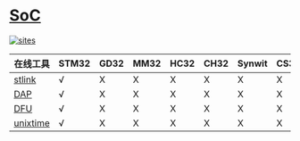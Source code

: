 # [SoC](https://github.com/SoCXin)

[![sites](http://182.61.61.133/link/resources/head.png)](http://www.SoC.xin)

| 在线工具 | STM32 | GD32 | MM32 | HC32 | CH32 | Synwit | CS32 |
| ----------- | ----- | ---- | ---- | ---- | ---- | ---- | ---- |
| [stlink](http://www.SoC.xin/stlink) | √     |  X   |  X   |  X   |  X   |  X   |  X   |
| [DAP](http://www.SoC.xin/dap)  | √     |  X   |  X   |  X   |  X   |  X   |  X   |
| [DFU](http://www.SoC.xin/dfu)  | √     |  X   |  X   |  X   |  X   |  X   |  X   |
| [unixtime](http://www.SoC.xin/timestamp) | √     |  X   |  X   |  X   |  X   |  X   |  X   |
